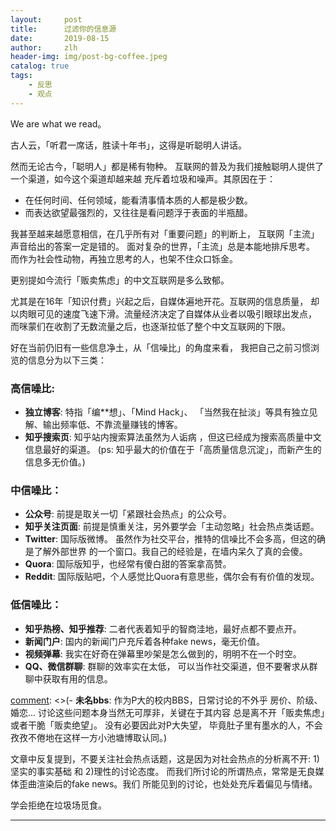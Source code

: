 ```yaml
---
layout:     post
title:      过滤你的信息源 
date:       2019-08-15
author:     zlh
header-img: img/post-bg-coffee.jpeg
catalog: true
tags:
    - 反思
    - 观点
---
```


We are what we read。

古人云，「听君一席话，胜读十年书」，这得是听聪明人讲话。

然而无论古今，「聪明人」都是稀有物种。
互联网的普及为我们接触聪明人提供了一个渠道，如今这个渠道却越来越
充斥着垃圾和噪声。其原因在于：

- 在任何时间、任何领域，能看清事情本质的人都是极少数。
- 而表达欲望最强烈的，又往往是看问题浮于表面的半瓶醋。

我甚至越来越愿意相信，在几乎所有对「重要问题」的判断上，
互联网「主流」声音给出的答案一定是错的。
 面对复杂的世界，「主流」总是本能地排斥思考。
而作为社会性动物，再独立思考的人，也架不住众口铄金。

更别提如今流行「贩卖焦虑」的中文互联网是多么致郁。

尤其是在16年「知识付费」兴起之后，自媒体遍地开花。互联网的信息质量，
却以肉眼可见的速度飞速下滑。流量经济决定了自媒体从业者以吸引眼球出发点，
而咪蒙们在收割了无数流量之后，也逐渐拉低了整个中文互联网的下限。

[comment]: <> (长期以来，我都是在这种「信息的垃圾场」觅食。虽知无益，但亦不觉害。直到数年才后知后觉。不主动筛选自己的信息来源，任凭「主流干扰判断」，注定被同化。以「比特币」为例，有兴趣的可以看看14、15年关于比特币的新闻报道，那时的主流共识就是，比特币没价值，早晚归零。而知乎上推荐比特币的答案，很长时间内寥寥数赞而已。还有一个新点的例子，今年四月份小牛市到达顶点时，知乎有一个问题特别火爆：「基金定投一定能够挣钱吗?」。这个问题下，诸多高赞答案或理论分析、或现身说法，无一不支持这句话。而在股市转头向下后，「主流」的风向标也随之反转。)


好在当前仍旧有一些信息净土，从「信噪比」的角度来看，
我把自己之前习惯浏览的信息分为以下三类：

### 高信噪比:

- **独立博客**: 特指「编**想」、「Mind Hack」、
「当然我在扯淡」等具有独立见解、输出频率低、不靠流量赚钱的博客。
- **知乎搜索页**: 知乎站内搜索算法虽然为人诟病
，但这已经成为搜索高质量中文信息最好的渠道。
(ps: 知乎最大的价值在于「高质量信息沉淀」，而新产生的信息多无价值。)

### 中信噪比：

- **公众号**: 前提是取关一切「紧跟社会热点」的公众号。
- **知乎关注页面**: 前提是慎重关注，另外要学会「主动忽略」社会热点类话题。
- **Twitter**: 国际版微博。 虽然作为社交平台，推特的信噪比不会多高，但这的确是了解外部世界
的一个窗口。我自己的经验是，在墙内呆久了真的会傻。
- **Quora**: 国际版知乎，也经常有傻白甜的答案拿高赞。
- **Reddit**: 国际版贴吧，个人感觉比Quora有意思些，偶尔会有有价值的发现。

### 低信噪比：
- **知乎热榜、知乎推荐**: 二者代表着知乎的智商洼地，最好点都不要点开。
- **新闻门户**: 国内的新闻门户充斥着各种fake news，毫无价值。
- **视频弹幕**: 我实在好奇在弹幕里吵架是怎么做到的，明明不在一个时空。
- **QQ、微信群聊**: 群聊的效率实在太低，
可以当作社交渠道，但不要奢求从群聊中获取有用的信息。

[comment]: <>(- **未名bbs**: 作为P大的校内BBS，日常讨论的不外乎
房价、阶级、婚恋... 讨论这些问题本身当然无可厚非，关键在于其内容
总是离不开「贩卖焦虑」或者干脆「贩卖绝望」。 没有必要因此对P大失望，
毕竟肚子里有墨水的人，不会孜孜不倦地在这样一方小池塘博取认同。)
 
文章中反复提到，不要关注社会热点话题，这是因为对社会热点的分析离不开:
 1)坚实的事实基础 和 2)理性的讨论态度。
而我们所讨论的所谓热点，常常是无良媒体歪曲渲染后的fake news。我们
所能见到的讨论，也处处充斥着偏见与情绪。

学会拒绝在垃圾场觅食。

---


